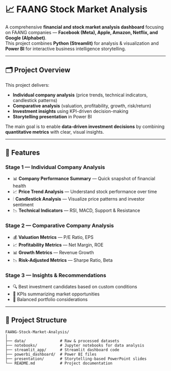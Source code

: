 # 📈 FAANG Stock Market Analysis

A comprehensive **financial and stock market analysis dashboard** focusing on FAANG companies — **Facebook (Meta), Apple, Amazon, Netflix, and Google (Alphabet)**.  
This project combines **Python (Streamlit)** for analysis & visualization and **Power BI** for interactive business intelligence storytelling.

---

## 🗂 Project Overview

This project delivers:
- **Individual company analysis** (price trends, technical indicators, candlestick patterns)
- **Comparative analysis** (valuation, profitability, growth, risk/return)
- **Investment insights** using KPI-driven decision-making
- **Storytelling presentation** in Power BI

The main goal is to enable **data-driven investment decisions** by combining **quantitative metrics** with clear, visual insights.

---

## 🚀 Features

### Stage 1 — Individual Company Analysis
- 📊 **Company Performance Summary** — Quick snapshot of financial health
- 📈 **Price Trend Analysis** — Understand stock performance over time
- 🕯 **Candlestick Analysis** — Visualize price patterns and investor sentiment
- 📉 **Technical Indicators** — RSI, MACD, Support & Resistance

### Stage 2 — Comparative Company Analysis
- 💰 **Valuation Metrics** — P/E Ratio, EPS
- 📈 **Profitability Metrics** — Net Margin, ROE
- 📊 **Growth Metrics** — Revenue Growth
- 📉 **Risk-Adjusted Metrics** — Sharpe Ratio, Beta

### Stage 3 — Insights & Recommendations
- 🔍 Best investment candidates based on custom conditions
- 📌 KPIs summarizing market opportunities
- 🎯 Balanced portfolio considerations

---

## 📂 Project Structure

```plaintext
FAANG-Stock-Market-Analysis/
│
├── data/               # Raw & processed datasets
├── notebooks/          # Jupyter notebooks for data analysis
├── streamlit_app/      # Streamlit dashboard code
├── powerbi_dashboard/  # Power BI files
├── presentation/       # Storytelling-based PowerPoint slides
└── README.md           # Project documentation
